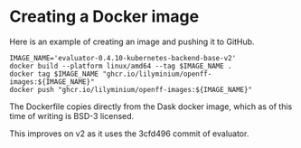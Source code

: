 # Creating a Docker image


Here is an example of creating an image and pushing it to GitHub.

```
IMAGE_NAME='evaluator-0.4.10-kubernetes-backend-base-v2'
docker build --platform linux/amd64 --tag $IMAGE_NAME .
docker tag $IMAGE_NAME "ghcr.io/lilyminium/openff-images:${IMAGE_NAME}"
docker push "ghcr.io/lilyminium/openff-images:${IMAGE_NAME}"
```

The Dockerfile copies directly from the Dask docker image, which as of this time of writing is BSD-3 licensed.

This improves on v2 as it uses the 3cfd496 commit of evaluator.